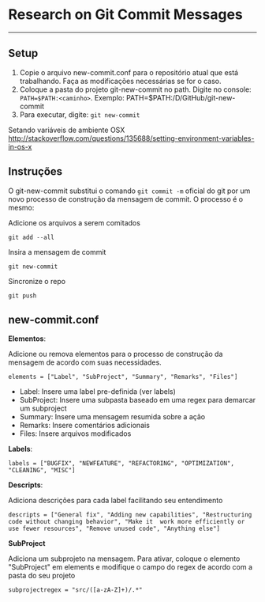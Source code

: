 # Research on Git Commit Messages #

----------

## Setup ##

1. Copie o arquivo new-commit.conf para o repositório atual que está trabalhando. Faça as modificações necessárias se for o caso.
2. Coloque a pasta do projeto git-new-commit no path. Digite no console: `PATH=$PATH:<caminho>`. Exemplo: PATH=$PATH:/D/GitHub/git-new-commit
3. Para executar, digite: `git new-commit` 

Setando variáveis de ambiente OSX
http://stackoverflow.com/questions/135688/setting-environment-variables-in-os-x

## Instruções ##

O git-new-commit substitui o comando `git commit -m` oficial do git por um novo processo de construção da mensagem de commit. O processo é o mesmo:

Adicione os arquivos a serem comitados

    git add --all

Insira a mensagem de commit


    git new-commit

Sincronize o repo


    git push

## new-commit.conf ##

**Elementos**:

Adicione ou remova elementos para o processo de construção da mensagem de acordo com suas necessidades. 

    elements = ["Label", "SubProject", "Summary", "Remarks", "Files"]

- Label: Insere uma label pre-definida (ver labels)
- SubProject: Insere uma subpasta baseado em uma regex para demarcar um subproject
- Summary: Insere uma mensagem resumida sobre a ação
- Remarks: Insere comentários adicionais
- Files: Insere arquivos modificados

**Labels**:

    labels = ["BUGFIX", "NEWFEATURE", "REFACTORING", "OPTIMIZATION", "CLEANING", "MISC"]

**Descripts**:

Adiciona descrições para cada label facilitando seu entendimento

    descripts = ["General fix", "Adding new capabilities", "Restructuring code without changing behavior", "Make it  work more efficiently or use fewer resources", "Remove unused code", "Anything else"]

**SubProject**

Adiciona um subprojeto na mensagem. Para ativar, coloque o elemento "SubProject" em elements e modifique o campo do regex de acordo com a pasta do seu projeto 

    subprojectregex = "src/([a-zA-Z]+)/.*"






 